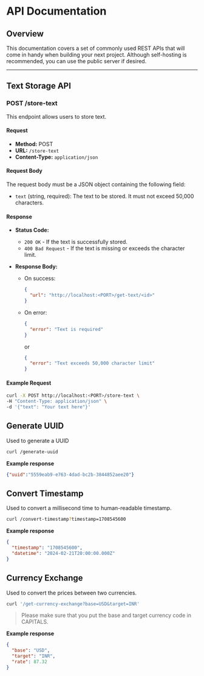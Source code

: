 # API Documentation

## Overview

This documentation covers a set of commonly used REST APIs that will come in handy when building your next project. Although self-hosting is recommended, you can use the public server if desired.

---

## Text Storage API

### POST /store-text

This endpoint allows users to store text.

#### Request

- **Method:** POST
- **URL:** `/store-text`
- **Content-Type:** `application/json`

#### Request Body

The request body must be a JSON object containing the following field:

- `text` (string, required): The text to be stored. It must not exceed 50,000 characters.

#### Response

- **Status Code:** 
  - `200 OK` - If the text is successfully stored.
  - `400 Bad Request` - If the text is missing or exceeds the character limit.

- **Response Body:**
  - On success:
    ```json
    {
      "url": "http://localhost:<PORT>/get-text/<id>"
    }
    ```
  - On error:
    ```json
    {
      "error": "Text is required"
    }
    ```
    or
    ```json
    {
      "error": "Text exceeds 50,000 character limit"
    }
    ```

#### Example Request

```bash
curl -X POST http://localhost:<PORT>/store-text \
-H "Content-Type: application/json" \
-d '{"text": "Your text here"}'
```

## Generate UUID

Used to generate a UUID

```bash
curl /generate-uuid
```

**Example response**

```json
{"uuid":"5559eab9-e763-4dad-bc2b-3844852aee20"}
```

## Convert Timestamp

Used to convert a millisecond time to human-readable timestamp.

```bash
curl /convert-timestamp?timestamp=1708545600
```

**Example response**

```json
{
  "timestamp": "1708545600",
  "datetime": "2024-02-21T20:00:00.000Z"
}
```

## Currency Exchange

Used to convert the prices between two currencies.

```bash
curl '/get-currency-exchange?base=USD&target=INR'
```

> Please make sure that you put the base and target currency code in CAPITALS.

**Example response**

```json
{
  "base": "USD",
  "target": "INR",
  "rate": 87.32
}
```
